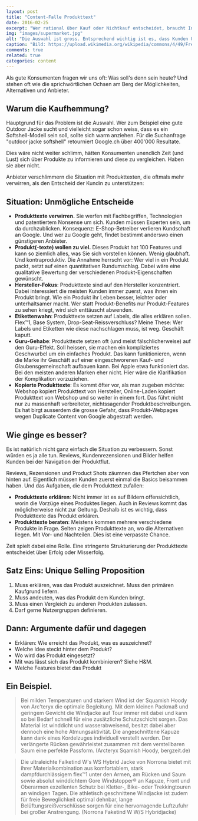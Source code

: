 ```yaml
---
layout: post
title: "Content-Falle Produkttext"
date: 2016-02-25
excerpt: "Wer rational über Kauf oder Nichtkauf entscheidet, braucht Informationen und kein Marketing-Geschwätz. Genau das liefern aber viele Produkttexte. Eine vergebene Chance."
img: "images/supermarket.jpg"
alt: "Die Auswahl ist gross. Entsprechend wichtig ist es, dass Kunden Unterscheidungsmerkmale."
caption: "Bild: https://upload.wikimedia.org/wikipedia/commons/4/49/Fredmeyer_edit_1.jpg"
comments: true
related: true
categories: content
---
```


Als gute Konsumenten fragen wir uns oft: Was soll's denn sein heute? Und stehen oft wie die sprichwörtlichen Ochsen am Berg der Möglichkeiten, Alternativen und Anbieter.

## Warum die Kaufhemmung?

Hauptgrund für das Problem ist die Auswahl. Wer zum Beispiel eine gute Outdoor Jacke sucht und vielleicht sogar schon weiss, dass es ein Softshell-Modell sein soll, sollte sich warm anziehen. Für die Suchanfrage "outdoor jacke softshell" retourniert Google.ch über 400'000 Resultate. 

Dies wäre nicht weiter schlimm, hätten Konsumenten unendlich Zeit (und Lust) sich über Produkte zu informieren und diese zu vergleichen. Haben sie aber nicht.

Anbieter verschlimmern die Situation mit Produkttexten, die oftmals mehr verwirren, als den Entscheid der Kundin zu unterstützen:


## Situation: Unmögliche Entscheide

- **Produkttexte verwirren.** Sie werfen mit Fachbegriffen,  Technologien und patentiertem Nonsense um sich. Kunden müssen Experten sein, um da durchzublicken. Konsequenz: E-Shop-Betreiber verlieren Kundschaft an Google. Und wer zu Google geht, findet bestimmt anderswo einen günstigeren Anbieter. 
- **Produkt(-texte) wollen zu viel.** Dieses Produkt hat 100 Features und kann so ziemlich alles, was Sie sich vorstellen können. Wenig glaubhaft. Und kontraproduktiv. Die Annahme herrscht vor: Wer viel in ein Produkt packt, setzt auf einen quantitativen Rundumschlag. Dabei wäre eine qualitative Bewertung der verschiedenen Produkt-Eigenschaften gewünscht. 
- **Hersteller-Fokus**: Produkttexte sind auf den Hersteller konzentriert. Dabei interessiert die meisten Kunden immer zuerst,  was ihnen ein Produkt bringt. Wie ein Produkt ihr Leben besser, leichter oder unterhaltsamer macht. Wer statt Produkt-Benefits nur Produkt-Features zu sehen kriegt, wird sich enttäuscht abwenden.
- **Etikettenwahn**: Produkttexte setzen auf Labels, die alles erklären sollen. Flex™1, Base System, Drop-Seat-Reissverschluss? Meine These: Wer Labels und Etiketten wie diese nachschlagen muss, ist weg. Geschäft kaputt.
- **Guru-Gehabe**: Produkttexte setzen oft (und meist fälschlicherweise) auf den Guru-Effekt. Soll heissen, sie machen ein kompliziertes Geschwurbel um ein einfaches Produkt. Das kann funktionieren, wenn die Marke ihr Geschäft auf einer eingeschworenen Kauf- und Glaubensgemeinschaft aufbauen kann. Bei Apple etwa funktioniert das. Bei den meisten anderen Marken eher nicht. Hier wäre die Klarifikation der Komplikation vorzuziehen.
- **Kopierte Produkttexte**: Es kommt öfter vor, als man zugeben möchte: Webshop kopiert Produkttext von Hersteller, Online-Laden kopiert Produkttext von Webshop und so weiter in einem fort. Das führt nicht nur zu massenhaft verbreiteter, nichtssagender Produktbeschreibungen. Es hat birgt ausserdem die grosse Gefahr, dass Produkt-Webpages wegen Duplicate Content von Google abgestraft werden.


## Wie ginge es besser?

Es ist natürlich nicht ganz einfach die Situation zu verbessern. Sonst würden es ja alle tun. Reviews, Kundenrezensionen und Bilder helfen Kunden bei der Navigation der Produktflut. 

Reviews, Rezensionen und Product Shots zäumnen das Pfertchen aber von hinten auf. Eigentlich müssen Kunden zuerst einmal die Basics beisammen haben. Und das Aufgaben, die dem Produkttext zufallen:

- **Produkttexte erklären**: Nicht immer ist es auf Bildern offensichtlich, worin die Vorzüge eines Produktes liegen. Auch in Reviews kommt das möglicherweise nicht zur Geltung. Deshalb ist es wichtig, dass Produkttexte das Produkt erklären.
- **Produkttexte beraten**: Meistens kommen mehrere verschiedene Produkte in Frage. Selten zeigen Produkttexte an, wo die Alternativen liegen. Mit Vor- und Nachteilen. Dies ist eine verpasste Chance.

Zeit spielt dabei eine Rolle. Eine stringente Strukturierung der Produkttexte entscheidet über Erfolg oder Misserfolg.

## Satz Eins: Unique Selling Proposition 

1. Muss erklären, was das Produkt auszeichnet. Muss den primären Kaufgrund liefern. 
2. Muss andeuten, was das Produkt dem Kunden bringt.
3. Muss einen Vergleich zu anderen Produkten zulassen.
4. Darf gerne Nutzergruppen definieren. 


## Dann: Argumente dafür und dagegen

- Erklären: Wie erreicht das Produkt,  was es auszeichnet?
- Welche Idee steckt hinter dem Produkt? 
- Wo wird das Produkt eingesetzt? 
- Mit was lässt sich das Produkt kombinieren?  Siehe H&M. 
- Welche Features bietet das Produkt

 

## Ein Beispiel.  

> Bei milden Temperaturen und starkem Wind ist der Squamish Hoody von Arc'teryx die optimale Begleitung. Mit dem kleinen Packmaß und geringem Gewicht die Windjacke auf Tour immer mit dabei und kann so bei Bedarf schnell für eine zusätzliche Schutzschicht sorgen. Das Material ist winddicht und wasserabweisend, besitzt dabei aber dennoch eine hohe Atmungsaktivität. Die angeschnittene Kapuze kann dank eines Kordelzuges individuell verstellt werden. Der verlängerte Rücken gewährleistet zusammen mit dem verstellbaren Saum eine perfekte Passform. (Arcteryx Sqamish Hoody, bergzeit.de)

> Die ultraleichte Falketind W's WS Hybrid Jacke von Norrona bietet mit ihrer Materialkombination aus komfortablem, stark dampfdurchlässigem flex™1 unter den Armen, am Rücken und Saum sowie absolut winddichtem Gore Windstopper® an Kapuze, Front und Oberarmen exzellenten Schutz bei Kletter-, Bike- oder Trekkingtouren an windigen Tagen. Die athletisch geschnittene Windjacke ist zudem für freie Beweglichkeit optimal dehnbar, lange Belüftungsreißverschlüsse sorgen für eine hervorragende Luftzufuhr bei großer Anstrengung. (Norrona Faketind W W/S Hybridjacke)




